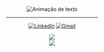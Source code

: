 <div align="center">
<img alt="Animação de texto" src="https://readme-typing-svg.demolab.com/?lines=Olá,%20meu%20nome%20é%20Vinícius!%20✌🏾;Dev%20Frontend%20💻;Bem%20Vindo!%20😉&font=Noto%20Sans&center=true&width=600&height=45&color=FFFFFF&vCenter=true&pause=1000&size=30">
  <hr width="50%">
  
[![LinkedIn](https://img.shields.io/badge/LinkedIn-0D1117?style=for-the-badge&logo=linkedin&logoColor=0077B5)](https://www.linkedin.com/in/apenasovini/)
[![Gmail](https://img.shields.io/badge/Gmail-0D1117?style=for-the-badge&logo=gmail&logoColor=D14836)](mailto:viniciusicmsc@gmail.com)
</div>

<div align="center">
  <a href="https://skillicons.dev">
    <img src="https://skillicons.dev/icons?i=react,nextjs,vuejs,sass,tailwindcss" />
  </a>
<br>
  <a href="https://skillicons.dev">
    <img src="https://skillicons.dev/icons?i=js,typescript,django,nodejs,postgres,git" />
  </a>
</div>
